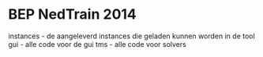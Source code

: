 # BEP NedTrain 2014
instances - de aangeleverd instances die geladen kunnen worden in de tool
gui - alle code voor de gui
tms - alle code voor solvers